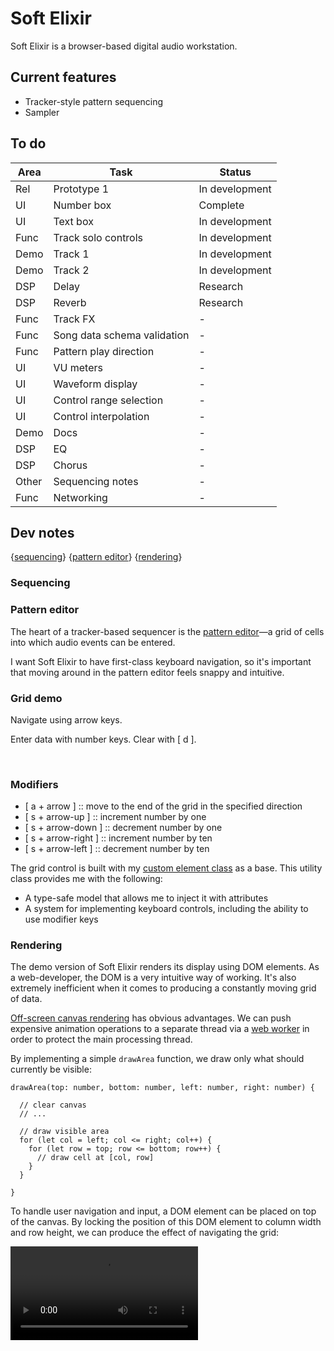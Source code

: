 # Soft Elixir

Soft Elixir is a browser-based digital audio workstation.

<!-- ![Soft Elixir]() -->

<!--{[current features](#current-features)} // {[dev notes](#dev-notes)} -->

## Current features

- Tracker-style pattern sequencing
- Sampler

## To do

| Area | Task | Status |
| --- | --- | --- |
| Rel | Prototype 1 | In development |
| UI | Number box | Complete |
| UI | Text box | In development |
| Func | Track solo controls | In development |
| Demo | Track 1 | In development |
| Demo | Track 2 | In development |
| DSP | Delay | Research |
| DSP | Reverb | Research |
| Func | Track FX | - |
| Func | Song data schema validation | - |
| Func | Pattern play direction | - |
| UI | VU meters | - |
| UI | Waveform display | - |
| UI | Control range selection | - |
| UI | Control interpolation | - |
| Demo | Docs | - |
| DSP | EQ | - |
| DSP | Chorus | - |
| Other | Sequencing notes | - |
| Func | Networking | - |

## Dev notes

{[sequencing](#sequencing)} {[pattern editor](#pattern-editor)} {[rendering](#rendering)}

### Sequencing



### Pattern editor

The heart of a tracker-based sequencer is the [pattern editor](https://www.renoise.com/sites/default/files/images/screenshots/pattern-editor-300.png)—a grid of cells into which audio events can be entered.

I want Soft Elixir to have first-class keyboard navigation, so it's important that moving around in the pattern editor feels snappy and intuitive.

<div class="grid-demo">
  <div class="grid-text">
    <h3>Grid demo</h3>
    <p>Navigate using arrow keys.</p>
    <p>Enter data with number keys. Clear with [ d ].</p>
    <br />
    <h3>Modifiers</h3>
    <ul>
      <li>[ a + arrow ] :: move to the end of the grid in the specified direction</li>
      <li>[ s + arrow-up ] :: increment number by one</li>
      <li>[ s + arrow-down ] :: decrement number by one</li>
      <li>[ s + arrow-right ] :: increment number by ten</li>
      <li>[ s + arrow-left ] :: decrement number by ten</li>
    </ul>
  </div>
  <grid-numbers></grid-numbers>
</div>

The grid control is built with my [custom element class](https://github.com/patrick-mcgreal-dev/custom-element/blob/master/custom-element.ts) as a base. This utility class provides me with the following: 

- A type-safe model that allows me to inject it with attributes
- A system for implementing keyboard controls, including the ability to use modifier keys

### Rendering

The demo version of Soft Elixir renders its display using DOM elements. As a web-developer, the DOM is a very intuitive way of working. It's also extremely inefficient when it comes to producing a constantly moving grid of data.

[Off-screen canvas rendering](https://developer.mozilla.org/en-US/docs/Web/API/OffscreenCanvas) has obvious advantages. We can push expensive animation operations to a separate thread via a [web worker](https://developer.mozilla.org/en-US/docs/Web/API/Web_Workers_API) in order to protect the main processing thread.

By implementing a simple `drawArea` function, we draw only what should currently be visible:

```
drawArea(top: number, bottom: number, left: number, right: number) {

  // clear canvas
  // ...

  // draw visible area
  for (let col = left; col <= right; col++) {
    for (let row = top; row <= bottom; row++) {
      // draw cell at [col, row]
    }
  }

}
```

To handle user navigation and input, a DOM element can be placed on top of the canvas. By locking the position of this DOM element to column width and row height, we can produce the effect of navigating the grid:

<video controls>
  <source src="/assets/canvas-1.mov" type="video/mp4">
</video>